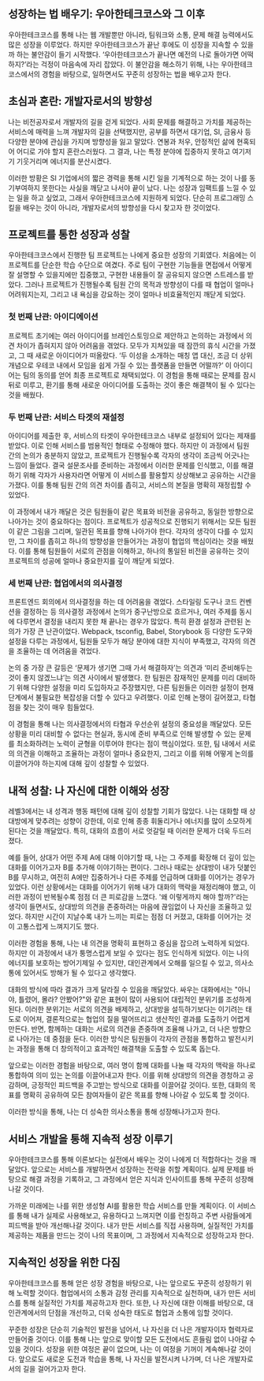## 성장하는 법 배우기: 우아한테크코스와 그 이후

우아한테크코스를 통해 나는 웹 개발뿐만 아니라, 팀워크와 소통, 문제 해결 능력에서도 많은 성장을 이루었다. 하지만 우아한테크코스가 끝난 후에도 이 성장을 지속할 수 있을까 하는 불안감이 들기 시작했다. ‘우아한테크코스가 끝나면 예전의 나로 돌아가면 어떡하지?’라는 걱정이 마음속에 자리 잡았다. 이 불안감을 해소하기 위해, 나는 우아한테크코스에서의 경험을 바탕으로, 일하면서도 꾸준히 성장하는 법을 배우고자 한다.

## 초심과 혼란: 개발자로서의 방향성

나는 비전공자로서 개발자의 길을 걷게 되었다. 사회 문제를 해결하고 가치를 제공하는 서비스에 매력을 느껴 개발자의 길을 선택했지만, 공부를 하면서 대기업, SI, 금융사 등 다양한 분야에 관심을 가지며 방향성을 잃고 말았다. 연봉과 처우, 안정적인 삶에 현혹되어 어디로 가야 할지 혼란스러웠다. 그 결과, 나는 특정 분야에 집중하지 못하고 여기저기 기웃거리며 에너지를 분산시켰다.

이러한 방황은 SI 기업에서의 짧은 경력을 통해 시킨 일을 기계적으로 하는 것이 나를 동기부여하지 못한다는 사실을 깨닫고 나서야 끝이 났다. 나는 성장과 임팩트를 느낄 수 있는 일을 하고 싶었고, 그래서 우아한테크코스에 지원하게 되었다. 단순히 프로그래밍 스킬을 배우는 것이 아니라, 개발자로서의 방향성을 다시 찾고자 한 것이었다.

## 프로젝트를 통한 성장과 성찰

우아한테크코스에서 진행한 팀 프로젝트는 나에게 중요한 성장의 기회였다. 처음에는 이 프로젝트를 단순한 학습 수단으로 여겼다. 주로 팀이 구현한 기능들을 면접에서 어떻게 잘 설명할 수 있을지에만 집중했고, 구현한 내용들이 잘 공유되지 않으면 스트레스를 받았다. 그러나 프로젝트가 진행될수록 팀원 간의 목적과 방향성이 다를 때 협업이 얼마나 어려워지는지, 그리고 내 욕심을 강요하는 것이 얼마나 비효율적인지 깨닫게 되었다.

### 첫 번째 난관: 아이디에이션

프로젝트 초기에는 여러 아이디어를 브레인스토밍으로 제안하고 논의하는 과정에서 의견 차이가 좁혀지지 않아 어려움을 겪었다. 모두가 지쳐있을 때 잠깐의 휴식 시간을 가졌고, 그 때 새로운 아이디어가 떠올랐다. ‘두 이성을 소개하는 매칭 앱 대신, 조금 더 상위 개념으로 우테코 내에서 모임을 쉽게 가질 수 있는 플랫폼을 만들면 어떨까?’ 이 아이디어는 팀의 동의를 얻어 최종 프로젝트로 채택되었다. 이 경험을 통해 때로는 문제를 잠시 뒤로 미루고, 환기를 통해 새로운 아이디어를 도출하는 것이 좋은 해결책이 될 수 있다는 것을 배웠다.

### 두 번째 난관: 서비스 타겟의 재설정

아이디어를 제출한 후, 서비스의 타겟이 우아한테크코스 내부로 설정되어 있다는 제재를 받았다. 이로 인해 서비스를 범용적인 형태로 수정해야 했다. 하지만 이 과정에서 팀원 간의 논의가 충분하지 않았고, 프로젝트가 진행될수록 각자의 생각이 조금씩 어긋나는 느낌이 들었다. 결국 설문조사를 준비하는 과정에서 이러한 문제를 인식했고, 이를 해결하기 위해 각자가 사용자라면 어떻게 이 서비스를 활용할지 상상해보고 공유하는 시간을 가졌다. 이를 통해 팀원 간의 의견 차이를 좁히고, 서비스의 본질을 명확히 재정립할 수 있었다.

이 과정에서 내가 깨달은 것은 팀원들이 같은 목표와 비전을 공유하고, 동일한 방향으로 나아가는 것이 중요하다는 점이다. 프로젝트가 성공적으로 진행되기 위해서는 모든 팀원이 같은 그림을 그리며, 일관된 목표를 향해 나아가야 한다. 각자의 생각이 다를 수 있지만, 그 차이를 좁히고 하나의 방향성을 만들어가는 과정이 협업의 핵심이라는 것을 배웠다. 이를 통해 팀원들이 서로의 관점을 이해하고, 하나의 통일된 비전을 공유하는 것이 프로젝트의 성공에 얼마나 중요한지를 깊이 깨닫게 되었다.

### 세 번째 난관: 협업에서의 의사결정

프론트엔드 회의에서 의사결정을 하는 데 어려움을 겪었다. 스타일링 도구나 코드 컨벤션을 결정하는 등 의사결정 과정에서 논의가 중구난방으로 흐르거나, 여러 주제를 동시에 다루면서 결정을 내리지 못한 채 끝나는 경우가 많았다. 특히 환경 설정과 관련된 논의가 가장 큰 난관이었다. Webpack, tsconfig, Babel, Storybook 등 다양한 도구와 설정을 다루는 과정에서, 팀원들 모두가 해당 분야에 대한 지식이 부족했고, 각자의 의견을 조율하는 데 어려움을 겪었다.

논의 중 가장 큰 갈등은 ‘문제가 생기면 그때 가서 해결하자’는 의견과 ‘미리 준비해두는 것이 좋지 않겠느냐’는 의견 사이에서 발생했다. 한 팀원은 잠재적인 문제를 미리 대비하기 위해 다양한 설정을 미리 도입하자고 주장했지만, 다른 팀원들은 이러한 설정이 현재 단계에서 불필요한 복잡성을 더할 수 있다고 우려했다. 이로 인해 논쟁이 길어졌고, 타협점을 찾는 것이 매우 힘들었다.

이 경험을 통해 나는 의사결정에서의 타협과 우선순위 설정의 중요성을 깨달았다. 모든 상황을 미리 대비할 수 없다는 현실과, 동시에 준비 부족으로 인해 발생할 수 있는 문제를 최소화하려는 노력이 균형을 이루어야 한다는 점이 핵심이었다. 또한, 팀 내에서 서로의 의견을 이해하고 조율하는 과정이 얼마나 중요한지, 그리고 이를 위해 어떻게 논의를 이끌어가야 하는지에 대해 깊이 성찰할 수 있었다.

## 내적 성찰: 나 자신에 대한 이해와 성장

레벨3에서는 내 성격과 행동 패턴에 대해 깊이 성찰할 기회가 많았다. 나는 대화할 때 상대방에게 맞추려는 성향이 강한데, 이로 인해 종종 휘둘리거나 에너지를 많이 소모하게 된다는 것을 깨달았다. 특히, 대화의 흐름이 서로 엇갈릴 때 이러한 문제가 더욱 두드러졌다.

예를 들어, 상대가 어떤 주제 A에 대해 이야기할 때, 나는 그 주제를 확장해 더 깊이 있는 대화를 이어가고자 B를 추가해 이야기하는 편이다. 그러나 때로는 상대방이 내가 덧붙인 B를 무시하고, 여전히 A에만 집중하거나 다른 주제를 언급하며 대화를 이어가는 경우가 있었다. 이런 상황에서는 대화를 이어가기 위해 내가 대화의 맥락을 재정리해야 했고, 이러한 과정이 반복될수록 점점 더 큰 피로감을 느꼈다. '왜 이렇게까지 해야 할까?'라는 생각이 들면서도, 상대방의 의견을 존중하려는 마음에 끊임없이 나 자신을 조율하고 있었다. 하지만 시간이 지날수록 내가 느끼는 피로는 점점 더 커졌고, 대화를 이어가는 것이 고통스럽게 느껴지기도 했다.

이러한 경험을 통해, 나는 내 의견을 명확히 표현하고 중심을 잡으려 노력하게 되었다. 하지만 이 과정에서 내가 퉁명스럽게 보일 수 있다는 점도 인식하게 되었다. 이는 나의 에너지를 보호하는 방어기제일 수 있지만, 대인관계에서 오해를 일으킬 수 있고, 의사소통에 있어서도 방해가 될 수 있다고 생각했다.

대화의 방식에 따라 결과가 크게 달라질 수 있음을 깨달았다. 싸우는 대화에서는 "아니야, 틀렸어, 몰라? 안봤어?"와 같은 표현이 많이 사용되어 대립적인 분위기를 조성하게 된다. 이러한 분위기는 서로의 의견을 배제하고, 상대방을 설득하기보다는 이기려는 태도로 이어져, 결론적으로는 협업의 질을 떨어뜨리고 생산적인 결과를 도출하기 어렵게 만든다. 반면, 함께하는 대화는 서로의 의견을 존중하며 조율해 나가고, 더 나은 방향으로 나아가는 데 중점을 둔다. 이러한 방식은 팀원들이 각자의 관점을 통합하고 발전시키는 과정을 통해 더 창의적이고 효과적인 해결책을 도출할 수 있도록 돕는다.

앞으로는 이러한 경험을 바탕으로, 여러 명이 함께 대화를 나눌 때 각자의 맥락을 하나로 통합하여 의미 있는 논의를 이끌어내고자 한다. 이를 위해 상대방의 의견을 경청하고 공감하며, 긍정적인 피드백을 주고받는 방식으로 대화를 이끌어갈 것이다. 또한, 대화의 목표를 명확히 공유하여 모든 참여자들이 같은 목표를 향해 나아갈 수 있도록 할 것이다.

이러한 방식을 통해, 나는 더 성숙한 의사소통을 통해 성장해나가고자 한다.

## 서비스 개발을 통해 지속적 성장 이루기

우아한테크코스를 통해 이론보다는 실전에서 배우는 것이 나에게 더 적합하다는 것을 깨달았다. 앞으로는 서비스를 개발하면서 성장하는 전략을 취할 계획이다. 실제 문제를 바탕으로 해결 과정을 기록하고, 그 과정에서 얻은 지식과 인사이트를 통해 꾸준히 성장해나갈 것이다.

가까운 미래에는 나를 위한 생성형 AI를 활용한 학습 서비스를 만들 계획이다. 이 서비스를 통해 내가 실제로 사용해보고, 유용하다고 느껴지면 이를 런칭하고 주변 사람들에게 피드백을 받아 개선해나갈 것이다. 내가 만든 서비스를 직접 사용하며, 실질적인 가치를 제공하는 제품을 만드는 것이 나의 목표이며, 그 과정에서 지속적으로 성장하고자 한다.

## 지속적인 성장을 위한 다짐

우아한테크코스를 통해 얻은 성장 경험을 바탕으로, 나는 앞으로도 꾸준히 성장하기 위해 노력할 것이다. 협업에서의 소통과 감정 관리를 지속적으로 실천하며, 내가 만든 서비스를 통해 실질적인 가치를 제공하고자 한다. 또한, 나 자신에 대한 이해를 바탕으로, 대인관계에서의 단점을 개선하고, 더욱 성숙한 태도로 협업과 소통에 임할 것이다.

꾸준한 성장은 단순히 기술적인 발전을 넘어서, 나 자신을 더 나은 개발자이자 협력자로 만들어줄 것이다. 이를 통해 나는 앞으로 맞이할 모든 도전에서도 흔들림 없이 나아갈 수 있을 것이다. 성장을 위한 여정은 끝이 없으며, 나는 이 여정을 기꺼이 계속해나갈 것이다. 앞으로도 새로운 도전과 학습을 통해, 나 자신을 발전시켜 나가며, 더 나은 개발자로서의 길을 걸어가고자 한다.
